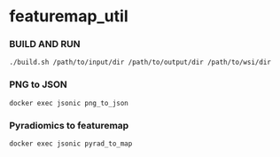 # featuremap_util
<!--
### Build

```
docker build -t featuremap_util .
```

### Run
```
docker run --name jsonic -v $(pwd)/input:/data/input -v $(pwd)/output:/data/output -itd featuremap_util
```-->

### BUILD AND RUN

```
./build.sh /path/to/input/dir /path/to/output/dir /path/to/wsi/dir
```

### PNG to JSON

```
docker exec jsonic png_to_json
```

### Pyradiomics to featuremap

```
docker exec jsonic pyrad_to_map
```

<!--
### CSV to JSON

```
docker exec jsonic csv_to_json
```
-->
